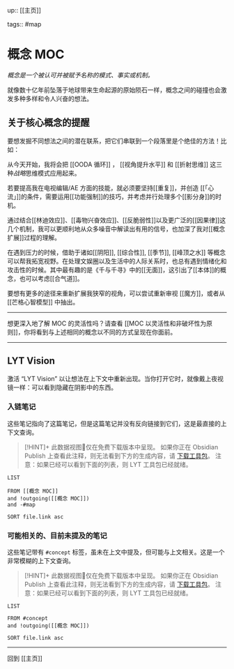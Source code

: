 up:: [[主页]]

tags:: #map

# 概念 MOC

*概念是一个被认可并被赋予名称的模式、事实或机制。*

就像数十亿年前坠落于地球带来生命起源的原始陨石一样，概念之间的碰撞也会激发多种多样和令人兴奋的想法。

## 关于核心概念的提醒

要想发掘不同想法之间的潜在联系，把它们串联到一个段落里是个绝佳的方法！比如：

从今天开始，我将会把 [[OODA 循环]] ， [[视角提升水平]] 和 [[折射思维]] 这三种*战略*思维模式应用起来。

若要提高我在电视编辑/AE 方面的技能，就必须要坚持[[重复]]，并创造 [[「心流」]]的条件，需要运用[[功能强制]]的技巧，并考虑并行处理多个[[影分身]]的时机。

通过结合[[林迪效应]]、[[毒物兴奋效应]]、[[反脆弱性]]以及更广泛的[[因果律]]这几个机制，我可以更顺利地从众多噪音中解读出有用的信号，也加深了我对[[概念扩展]]过程的理解。

在遇到压力的时候，借助于诸如[[阴阳]], [[综合性]], [[季节]], [[峰顶之水]] 等概念可以帮我拓宽视野。在处理文娱圈以及生活中的人际关系时，也总有遇到情绪化和攻击性的时候。其中最有趣的是《千与千寻》中的[[无面]]，这引出了[[本体]]的概念，也可以考虑[[合气道]]。

要想有更多的途径来重新扩展我狭窄的视角，可以尝试重新审视 [[魔方]]，或者从 [[芒格心智模型]] 中抽出。

---

想更深入地了解 MOC 的灵活性吗？请查看 [[MOC 以灵活性和非破坏性为原则]]，你将看到与上述相同的概念以不同的方式呈现在你面前。

---

## LYT Vision

激活 “LYT Vision” 以让想法在上下文中重新出现。当你打开它时，就像戴上夜视镜一样：可以看到隐藏在阴影中的东西。

### 入链笔记

这些笔记指向了这篇笔记，但是这篇笔记并没有反向链接到它们，这是最直接的上下文查询。

> [!HINT]+ 此数据视图🔬仅在免费下载版本中呈现。
> 如果你正在 Obsidian Publish 上查看此注释，则无法看到下方的生成内容，请 [下载工具包](https://www.linkingyourthinking.com/download-lyt-kit)。
> 注意：如果已经可以看到下面的列表，则 LYT 工具包已经就绪。

```dataview
LIST

FROM [[概念 MOC]]
and !outgoing([[概念 MOC]])
and -#map

SORT file.link asc
```

### 可能相关的、目前未提及的笔记

这些笔记带有 `#concept` 标签，虽未在上文中提及，但可能与上文相关。这是一个非常模糊的上下文查询。

> [!HINT]+ 此数据视图🔬仅在免费下载版本中呈现。
> 如果你正在 Obsidian Publish 上查看此注释，则无法看到下方的生成内容，请 [下载工具包](https://www.linkingyourthinking.com/download-lyt-kit)。
> 注意：如果已经可以看到下面的列表，则 LYT 工具包已经就绪。

```dataview
LIST 

FROM #concept
and !outgoing([[概念 MOC]])

SORT file.link asc
```

---

回到 [[主页]]
